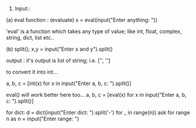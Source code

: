 1. Input::
   
(a) eval function : (evaluate) 
x = eval(input("Enter anything: "))

'eval'  is a function which takes any type of value;
like int, float, complex, string, dict, list etc..

(b) split();
x,y = input("Enter x and y").split()

output : it's output is list of string;  i.e. ['', '']

to convert it into int... 

a, b, c = [int(x) for x in input("Enter a, b, c: ").split()]

eval() will work better here too...
a, b, c = [eval(x) for x in input("Enter a, b, c: ").split()]

for dict:
d = dict(input("Enter dict: ").split('-') for _ in range(n))
ask for range n as n = input("Enter range: ")
